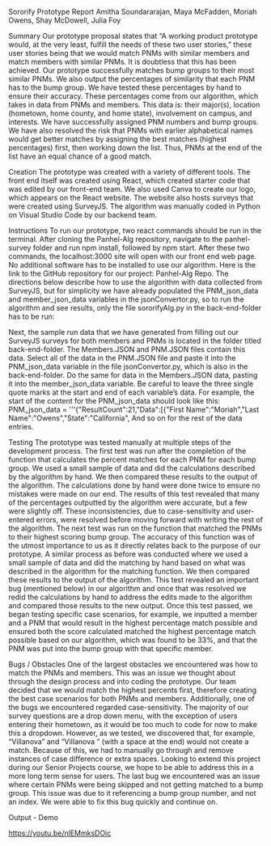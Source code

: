 Sororify Prototype Report
Amitha Soundararajan, Maya McFadden, Moriah Owens, Shay McDowell, Julia Foy

Summary
Our prototype proposal states that “A working product prototype would, at the very least, fulfill the needs of these two user stories,” these user stories being that we would match PNMs with similar members and match members with similar PNMs. It is doubtless that this has been achieved. Our prototype successfully matches bump groups to their most similar PNMs. We also output the percentages of similarity that each PNM has to the bump group. We have tested these percentages by hand to ensure their accuracy. These percentages come from our algorithm, which takes in data from PNMs and members. This data is: their major(s), location (hometown, home county, and home state), involvement on campus, and interests. We have successfully assigned PNM numbers and bump groups. We have also resolved the risk that PNMs with earlier alphabetical names would get better matches by assigning the best matches (highest percentages) first, then working down the list. Thus, PNMs at the end of the list have an equal chance of a good match. 

Creation
The prototype was created with a variety of different tools. The front end itself was created using React, which created starter code that was edited by our front-end team.  We also used Canva to create our logo, which appears on the React website. The website also hosts surveys that were created using SurveyJS. The algorithm was manually coded in Python on Visual Studio Code by our backend team.

Instructions
To run our prototype, two react commands should be run in the terminal. After cloning the Panhel-Alg repository, navigate to the panhel-survey folder and run npm install, followed by npm start. After these two commands, the localhost:3000 site will open with our front end web page. No additional software has to be installed to use our algorithm. Here is the link to the GitHub repository for our project: Panhel-Alg Repo. The directions below describe how to use the algorithm with data collected from SurveyJS, but for simplicity we have already populated the PNM_json_data and member_json_data variables in the jsonConvertor.py, so to run the algorithm and see results, only the file sororifyAlg.py in the back-end-folder has to be run:

Next, the sample run data that we have generated from filling out our SurveyJS surveys for both members and PNMs is located in the folder titled back-end-folder. The Members.JSON and PNM.JSON files contain this data. Select all of the data in the PNM.JSON file and paste it into the PNM_json_data variable in the file jsonConvertor.py, which is also in the back-end-folder. Do the same for data in the Members.JSON data, pasting it into the member_json_data variable. Be careful to leave the three single quote marks at the start and end of each variable’s data. For example, the start of the content for the PNM_json_data should look like this: 
PNM_json_data = '''{"ResultCount":21,"Data":[{"First Name":"Moriah","Last Name":"Owens","State":"California",
And so on for the rest of the data entries. 

Testing
The prototype was tested manually at multiple steps of the development process. The first test was run after the completion of the function that calculates the percent matches for each PNM for each bump group. We used a small sample of data and did the calculations described by the algorithm by hand. We then compared these results to the output of the algorithm. The calculations done by hand were done twice to ensure no mistakes were made on our end. The results of this test revealed that many of the percentages outputted by the algorithm were accurate, but a few were slightly off. These inconsistencies, due to case-sensitivity and user-entered errors, were resolved before moving forward with writing the rest of the algorithm. The next test was run on the function that matched the PNMs to their highest scoring bump group. The accuracy of this function was of the utmost importance to us as it directly relates back to the purpose of our prototype. A similar process as before was conducted where we used a small sample of data and did the matching by hand based on what was described in the algorithm for the matching function. We then compared these results to the output of the algorithm. This test revealed an important bug (mentioned below) in our algorithm and once that was resolved we redid the calculations by hand to address the edits made to the algorithm and compared those results to the new output. Once this test passed, we began testing specific case scenarios, for example, we inputted a member and a PNM that would result in the highest percentage match possible and ensured both the score calculated matched the highest percentage match possible based on our algorithm, which was found to be 33%, and that the PNM was put into the bump group with that specific member. 

Bugs / Obstacles
One of the largest obstacles we encountered was how to match the PNMs and members. This was an issue we thought about through the design process and into coding the prototype. Our team decided that we would match the highest percents first, therefore creating the best case scenarios for both PNMs and members. Additionally, one of the bugs we encountered regarded case-sensitivity. The majority of our survey questions are a drop down menu, with the exception of users entering their hometown, as it would be too much to code for now to make this a dropdown. However, as we tested, we discovered that, for example, “Villanova” and “Villanova “ (with a space at the end) would not create a match. Because of this, we had to manually go through and remove instances of case difference or extra spaces. Looking to extend this project during our Senior Projects course, we hope to be able to address this in a more long term sense for users. The last bug we encountered was an issue where certain PNMs were being skipped and not getting matched to a bump group. This issue was due to it referencing a bump group number, and not an index. We were able to fix this bug quickly and continue on. 

Output - Demo

https://youtu.be/nlEMmksDOic

